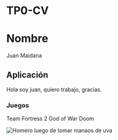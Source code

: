 # TP0-CV
# **Nombre**
Juan Maidana

## **Aplicación**
Hola soy juan, quiero trabajo, gracias.

### **Juegos**
Team Fortress 2
God of War
Doom

![Homero luego de tomar manaos de uva](https://www.google.com/url?sa=i&url=https%3A%2F%2Far.pinterest.com%2Fpin%2F760193612083561920%2F%3Famp_client_id%3DCLIENT_ID%2528_%2529%26mweb_unauth_id%3D&psig=AOvVaw3diYi8lF0PwU5kWvLh4cB3&ust=1723676052048000&source=images&cd=vfe&opi=89978449&ved=0CBIQjRxqFwoTCJCd1YWw84cDFQAAAAAdAAAAABAE)